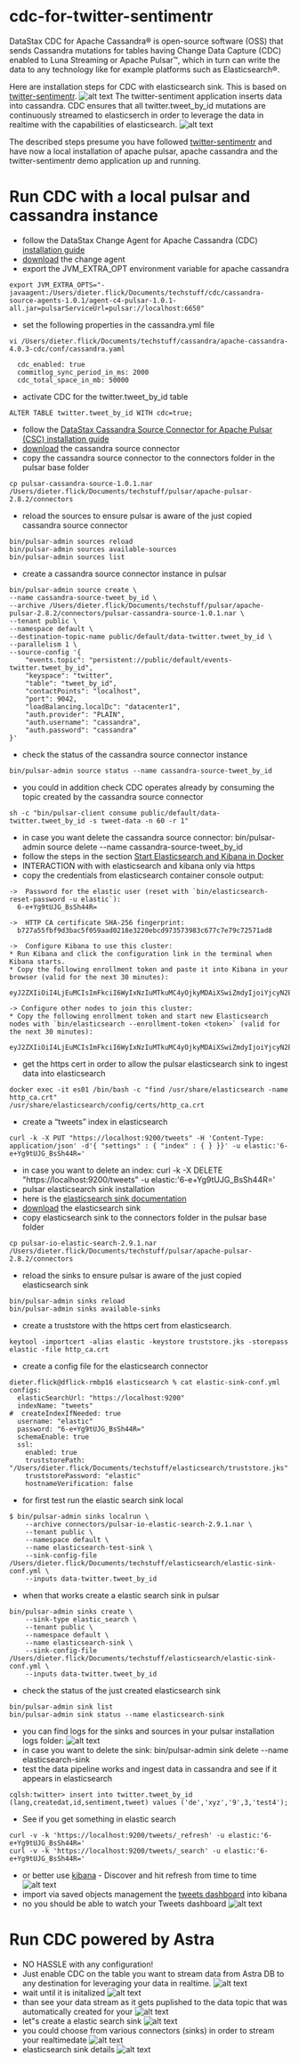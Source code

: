 # cdc-for-twitter-sentimentr

DataStax CDC for Apache Cassandra® is open-source software (OSS) that sends Cassandra mutations for tables having Change Data Capture (CDC) enabled to Luna Streaming or Apache Pulsar™, which in turn can write the data to any technology like for example platforms such as Elasticsearch®.

Here are installation steps for CDC with elasticsearch sink. This is based on [twitter-sentimentr](https://github.com/difli/twitter-sentimentr).
![alt text](/images/sentimentr.png)
The twitter-sentiment application inserts data into cassandra. CDC ensures that all twitter.tweet_by_id mutations are continuously streamed to elasticserch in order to leverage the data in realtime with the capabilities of elasticsearch.
![alt text](/images/elasticsearch.png)

The described steps presume you have followed [twitter-sentimentr](https://github.com/difli/twitter-sentimentr) and have now a local installation of apache pulsar, apache cassandra and the twitter-sentimentr demo application up and running.

# Run CDC with a local pulsar and cassandra instance
- follow the DataStax Change Agent for Apache Cassandra (CDC) [installation guide](https://docs.datastax.com/en/cdc-for-cassandra/cdc-apache-cassandra/1.0.2/index.html)
- [download](https://downloads.datastax.com/#cassandra-change-agent) the change agent
- export the JVM_EXTRA_OPT environment variable for apache cassandra
```
export JVM_EXTRA_OPTS="-javaagent:/Users/dieter.flick/Documents/techstuff/cdc/cassandra-source-agents-1.0.1/agent-c4-pulsar-1.0.1-all.jar=pulsarServiceUrl=pulsar://localhost:6650"
```
- set the following properties in the cassandra.yml file
```
vi /Users/dieter.flick/Documents/techstuff/cassandra/apache-cassandra-4.0.3-cdc/conf/cassandra.yaml
```
```
  cdc_enabled: true
  commitlog_sync_period_in_ms: 2000
  cdc_total_space_in_mb: 50000
```
- activate CDC for the twitter.tweet_by_id table
```
ALTER TABLE twitter.tweet_by_id WITH cdc=true;
```
- follow the [DataStax Cassandra Source Connector for Apache Pulsar (CSC)  installation guide](https://docs.datastax.com/en/cdc-for-cassandra/cdc-apache-cassandra/1.0.2/install.html#_download_csc_for_pulsar)
- [download](https://downloads.datastax.com/#cassandra-source-connector) the cassandra source connector
- copy the cassandra source connector to the connectors folder in the pulsar base folder
```
cp pulsar-cassandra-source-1.0.1.nar /Users/dieter.flick/Documents/techstuff/pulsar/apache-pulsar-2.8.2/connectors
```
- reload the sources to ensure pulsar is aware of the just copied cassandra source connector
```
bin/pulsar-admin sources reload
bin/pulsar-admin sources available-sources
bin/pulsar-admin sources list
```
- create a cassandra source connector instance in pulsar

```
bin/pulsar-admin source create \
--name cassandra-source-tweet_by_id \
--archive /Users/dieter.flick/Documents/techstuff/pulsar/apache-pulsar-2.8.2/connectors/pulsar-cassandra-source-1.0.1.nar \
--tenant public \
--namespace default \
--destination-topic-name public/default/data-twitter.tweet_by_id \
--parallelism 1 \
--source-config '{
    "events.topic": "persistent://public/default/events-twitter.tweet_by_id",
    "keyspace": "twitter",
    "table": "tweet_by_id",
    "contactPoints": "localhost",
    "port": 9042,
    "loadBalancing.localDc": "datacenter1",
    "auth.provider": "PLAIN",
    "auth.username": "cassandra",
    "auth.password": "cassandra"
}'
```
- check the status of the cassandra source connector instance
```
bin/pulsar-admin source status --name cassandra-source-tweet_by_id
```
- you could in addition check CDC operates already by consuming the topic created by the cassandra source connector
```
sh -c "bin/pulsar-client consume public/default/data-twitter.tweet_by_id -s tweet-data -n 60 -r 1"
```
- in case you want delete the cassandra source connector: bin/pulsar-admin source delete --name cassandra-source-tweet_by_id
- follow the steps in the section [Start Elasticsearch and Kibana in Docker](https://www.elastic.co/guide/en/elastic-stack-get-started/current/get-started-stack-docker.html#run-docker-secure)
- INTERACTION with with elasticsearch and kibana only via https
- copy the credentials from elasticsearch container console output:

```
->  Password for the elastic user (reset with `bin/elasticsearch-reset-password -u elastic`):
  6-e+Yg9tUJG_BsSh44R=

->  HTTP CA certificate SHA-256 fingerprint:
  b727a55fbf9d3bac5f059aad0218e3220ebcd973573983c677c7e79c72571ad8

->  Configure Kibana to use this cluster:
* Run Kibana and click the configuration link in the terminal when Kibana starts.
* Copy the following enrollment token and paste it into Kibana in your browser (valid for the next 30 minutes):
  eyJ2ZXIiOiI4LjEuMCIsImFkciI6WyIxNzIuMTkuMC4yOjkyMDAiXSwiZmdyIjoiYjcyN2E1NWZiZjlkM2JhYzVmMDU5YWFkMDIxOGUzMjIwZWJjZDk3MzU3Mzk4M2M2NzdjN2U3OWM3MjU3MWFkOCIsImtleSI6IjVLNndjbjhCdjNYVlp2SW53eWZSOnRmampwSVd5VEhHZXBsc2pybEZWancifQ==

-> Configure other nodes to join this cluster:
* Copy the following enrollment token and start new Elasticsearch nodes with `bin/elasticsearch --enrollment-token <token>` (valid for the next 30 minutes):
  eyJ2ZXIiOiI4LjEuMCIsImFkciI6WyIxNzIuMTkuMC4yOjkyMDAiXSwiZmdyIjoiYjcyN2E1NWZiZjlkM2JhYzVmMDU5YWFkMDIxOGUzMjIwZWJjZDk3MzU3Mzk4M2M2NzdjN2U3OWM3MjU3MWFkOCIsImtleSI6IjVhNndjbjhCdjNYVlp2SW53eWZSOk12UmJsQmZJU3NPdUV3Vlk1RkdTRGcifQ==
```
- get the https cert in order to allow the pulsar elasticsearch sink to ingest data into elasticsearch
```
docker exec -it es01 /bin/bash -c "find /usr/share/elasticsearch -name http_ca.crt"
/usr/share/elasticsearch/config/certs/http_ca.crt
```
- create a “tweets” index in elasticsearch
```
curl -k -X PUT "https://localhost:9200/tweets" -H 'Content-Type: application/json' -d'{ "settings" : { "index" : { } }}' -u elastic:'6-e+Yg9tUJG_BsSh44R='
```
- in case you want to delete an index: curl -k -X DELETE "https://localhost:9200/tweets" -u elastic:'6-e+Yg9tUJG_BsSh44R='
- pulsar elasticsearch sink installation
- here is the [elasticsearch sink documentation](https://pulsar.apache.org/docs/en/io-elasticsearch-sink/)
- [download](https://www.apache.org/dyn/mirrors/mirrors.cgi?action=download&filename=pulsar/pulsar-2.9.1/connectors/pulsar-io-elastic-search-2.9.1.nar) the elasticsearch sink
- copy elasticsearch sink to the connectors folder in the pulsar base folder
```
cp pulsar-io-elastic-search-2.9.1.nar
/Users/dieter.flick/Documents/techstuff/pulsar/apache-pulsar-2.8.2/connectors
```
- reload the sinks to ensure pulsar is aware of the just copied elasticsearch sink
```
bin/pulsar-admin sinks reload
bin/pulsar-admin sinks available-sinks
```
- create a truststore with the https cert from elasticsearch.
```
keytool -importcert -alias elastic -keystore truststore.jks -storepass elastic -file http_ca.crt
```
- create a config file for the elasticsearch connector
```
dieter.flick@dflick-rmbp16 elasticsearch % cat elastic-sink-conf.yml
configs:
  elasticSearchUrl: "https://localhost:9200"
  indexName: "tweets"
#  createIndexIfNeeded: true
  username: "elastic"
  password: "6-e+Yg9tUJG_BsSh44R="
  schemaEnable: true
  ssl:
    enabled: true
    truststorePath: "/Users/dieter.flick/Documents/techstuff/elasticsearch/truststore.jks"
    truststorePassword: "elastic"
    hostnameVerification: false
```
- for first test run the elastic search sink local
```
$ bin/pulsar-admin sinks localrun \
    --archive connectors/pulsar-io-elastic-search-2.9.1.nar \
    --tenant public \
    --namespace default \
    --name elasticsearch-test-sink \
    --sink-config-file /Users/dieter.flick/Documents/techstuff/elasticsearch/elastic-sink-conf.yml \
    --inputs data-twitter.tweet_by_id
```
- when that works create a elastic search sink in pulsar
```
bin/pulsar-admin sinks create \
    --sink-type elastic_search \
    --tenant public \
    --namespace default \
    --name elasticsearch-sink \
    --sink-config-file /Users/dieter.flick/Documents/techstuff/elasticsearch/elastic-sink-conf.yml \
    --inputs data-twitter.tweet_by_id
```
- check the status of the just created elasticsearch sink
```
bin/pulsar-admin sink list
bin/pulsar-admin sink status --name elasticsearch-sink
```
- you can find logs for the sinks and sources in your pulsar installation logs folder:
![alt text](/images/logs.png)
- in case you want to delete the sink: bin/pulsar-admin sink delete --name elasticsearch-sink
- test the data pipeline works and ingest data in cassandra and see if it appears in elasticsearch
```
cqlsh:twitter> insert into twitter.tweet_by_id (lang,createdat,id,sentiment,tweet) values ('de','xyz','9',3,'test4');
```
- See if you get something in elastic search
```
curl -v -k 'https://localhost:9200/tweets/_refresh' -u elastic:'6-e+Yg9tUJG_BsSh44R='
curl -v -k 'https://localhost:9200/tweets/_search' -u elastic:'6-e+Yg9tUJG_BsSh44R='
```
- or better use [kibana](http://localhost:5601/) - Discover and hit refresh from time to time
![alt text](/images/discover.png)
- import via saved objects management the [tweets dashboard](dashboard) into kibana   
- no you should be able to watch your Tweets dashboard
![alt text](/images/elasticsearch.png)
# Run CDC powered by Astra
- NO HASSLE with any configuration!
- Just enable CDC on the table you want to stream data from Astra DB to any destination for leveraging your data in realtime.
![alt text](/images/cdc-enable.png)
- wait until it is initalized
![alt text](/images/cdc-initializing.png)
 - than see your data stream as it gets puplished to the data topic that was automatically created for your
 ![alt text](/images/cdc-data-topic.png)
 - let"s create a elastic search sink
 ![alt text](/images/cdc-elastic-1.png)
 - you could choose from various connectors (sinks) in order to stream your realtimedate
 ![alt text](/images/cdc-connectors.png)
 - elasticsearch sink details
 ![alt text](/images/cdc-elastic-2.png)
